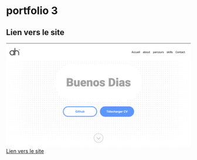 # portfolio 3 

## Lien vers le site
![hero](asset/hero.png)
[Lien vers le site](https://lahuts.github.io/Portfolio_V3/)